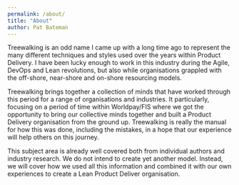 ```yaml
---
permalink: /about/
title: "About"
author: Pat Bateman
---
```


Treewalking is an odd name I came up with a long time ago to represent the many different techniques and styles used
over the years within Product Delivery. I have been lucky enough to work in this industry during the Agile, DevOps and
Lean revolutions, but also while organisations grappled with the off-shore, near-shore and on-shore resourcing models.

Treewalking brings together a collection of minds that have worked through this period for a range of organisations and
industries. It particularly, focusing on a period of time within Worldpay/FIS where we got the opportunity to bring our
collective minds together and built a Product Delivery organisation from the ground up. Treewalking is really the manual
for how this was done, including the mistakes, in a hope that our experience will help others on this journey.

This subject area is already well covered both from individual authors and industry research. We do not intend to create
yet another model. Instead, we will cover how we used all this information and combined it with our own experiences
to create a Lean Product Deliver organisation.
